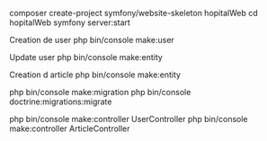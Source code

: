 composer create-project symfony/website-skeleton hopitalWeb
cd hopitalWeb
symfony server:start

Creation de user
php bin/console make:user

Update user
php bin/console make:entity

Creation d article
php bin/console make:entity

php bin/console make:migration
php bin/console doctrine:migrations:migrate

php bin/console make:controller UserController
php bin/console make:controller ArticleController